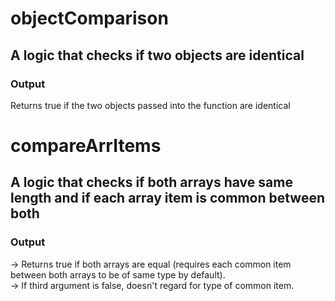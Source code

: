 # objectComparison
## A logic that checks if two objects are identical
### Output
Returns true if the two objects passed into the function are identical

# compareArrItems
## A logic that checks if both arrays have same length and if each array item is common between both
### Output
-> Returns true if both arrays are equal (requires each common item between both arrays to be of same type by default).<br />
-> If third argument is false, doesn't regard for type of common item.

